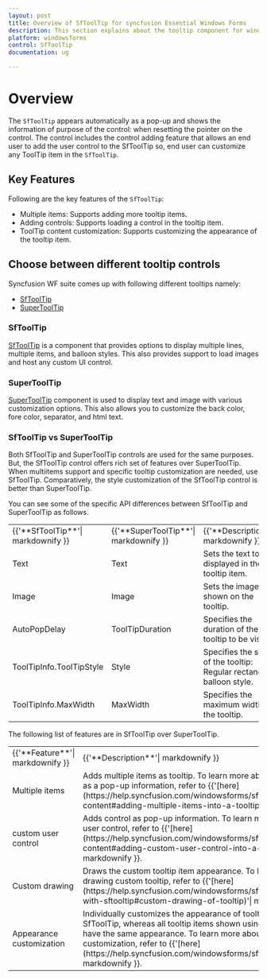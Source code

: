 ```yaml
---
layout: post
title: Overview of SfToolTip for syncfusion Essential Windows Forms
description: This section explains about the tooltip component for windows forms and it's important key features such as multiple items, tooltip customization and etc
platform: windowsforms
control: SfToolTip
documentation: ug

---
```

# Overview

The `SfToolTip` appears automatically as a pop-up and shows the information of purpose of the control: when resetting the pointer on the control. The control includes the control adding feature that allows an end user to add the user control to the SfToolTip so, end user can customize any ToolTip item in the `SfToolTip`.

## Key Features

Following are the key features of the `SfToolTip`:

* Multiple items: Supports adding more tooltip items.
* Adding controls: Supports loading a control in the tooltip item.
* ToolTip content customization: Supports customizing the appearance of the tooltip item.

## Choose between different tooltip controls

Syncfusion WF suite comes up with following different tooltips namely:

* [SfToolTip](https://www.syncfusion.com/products/windows-forms/tooltip)
* [SuperToolTip](https://help.syncfusion.com/windowsforms/supertooltip/supertooltip)

### SfToolTip

[SfToolTip](https://help.syncfusion.com/windowsforms/sftooltip/overview) is a component that provides options to display multiple lines, multiple items, and balloon styles. This also provides support to load images and host any custom UI control.

### SuperToolTip

[SuperToolTip](https://help.syncfusion.com/windowsforms/supertooltip/supertooltip) component is used to display text and image with various customization options. This also allows you to customize the back color, fore color, separator, and html text.

### SfToolTip vs SuperToolTip

Both SfToolTip and SuperToolTip controls are used for the same purposes. But, the SfToolTip control offers rich set of features over SuperToolTip. When multiitems support and specific tooltip customization are needed, use SfToolTip. Comparatively, the style customization of the SfToolTip control is better than SuperToolTip.

You can see some of the specific API differences between SfToolTip and SuperToolTip as follows.

<table>
<tr>
<td>
{{'**SfToolTip**'| markdownify }}
</td>
<td>
{{'**SuperToolTip**'| markdownify }}
</td>
<td>
{{'**Description**'| markdownify }}
</td>
</tr>
<tr>
<td>
Text
</td>
<td>
Text
</td>
<td>
Sets the text to be displayed in the tooltip item.
</td>
</tr>
<tr>
<td>
Image
</td>
<td>
Image
</td>
<td>
Sets the image to be shown on the tooltip.
</td>
</tr>
<tr>
<td>
AutoPopDelay
</td>
<td>
ToolTipDuration
</td>
<td>
Specifies the duration of the tooltip to be visible.
</td>
</tr>
<tr>
<td>
ToolTipInfo.ToolTipStyle
</td>
<td>
Style
</td>
<td>
Specifies the style of the tooltip: Regular rectangle or balloon style.
</td>
</tr>
<tr>
<td>
ToolTipInfo.MaxWidth
</td>
<td>
MaxWidth
</td>
<td>
Specifies the maximum width of the tooltip.
</td>
</tr>
</table>

The following list of features are in SfToolTip over SuperToolTip.

<table>
<tr>
<td>
{{'**Feature**'| markdownify }}
</td>
<td>
{{'**Description**'| markdownify }}
</td>
</tr>
<tr>
<td>
Multiple items
</td>
<td>
Adds multiple items as tooltip. To learn more about adding control as a pop-up information, refer to {{'[here](https://help.syncfusion.com/windowsforms/sftooltip/tooltip-content#adding-multiple-items-into-a-tooltip)'| markdownify }}.

</td>
</tr>
<tr>
<td>
 custom user control
</td>
<td>
Adds control as pop-up information. To learn more about custom user control, refer to {{'[here](https://help.syncfusion.com/windowsforms/sftooltip/tooltip-content#adding-custom-user-control-into-a-tooltip)'| markdownify }}. 

</td>
</tr>
<tr>
<td>
Custom drawing
</td>
<td>
Draws the custom tooltip item appearance. To learn more about drawing custom tooltip, refer to {{'[here](https://help.syncfusion.com/windowsforms/sftooltip/working-with-sftooltip#custom-drawing-of-tooltip)'| markdownify }}.
</td>
</tr>
<tr>
<td>
Appearance customization
</td>
<td>
Individually customizes the appearance of tooltip item shown using SfToolTip, whereas all tooltip items shown using SuperToolTip can have the same appearance. To learn more about appearance customization, refer to {{'[here](https://help.syncfusion.com/windowsforms/sftooltip/appearance)'| markdownify }}.
</td>
</tr>
</table>
